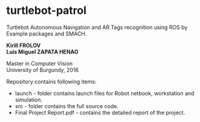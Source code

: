 # turtlebot-patrol
Turtlebot Autonomous Navigation and AR Tags recognition using ROS by Example packages and SMACH.

**Kirill FROLOV** <br />
**Luis Miguel ZAPATA HENAO**

Master in Computer Vision <br />
University of Burgundy, 2016 

Repository contains following items:
* launch - folder contains launch files for Robot netbook, workstation and simulation.
* src - folder contains the full source code.
* Final Project Report.pdf - contains the detailed report of the project.
